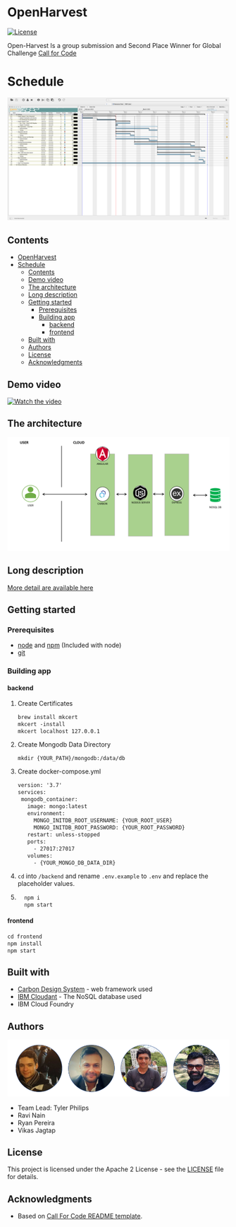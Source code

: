 # OpenHarvest

[![License](https://img.shields.io/badge/License-Apache2-blue.svg)](https://www.apache.org/licenses/LICENSE-2.0) 



Open-Harvest Is a group submission and Second Place Winner for Global Challenge [Call for Code](https://developer.ibm.com/callforcode/) 

# Schedule
![Schedule](./images/Schedule.png)

## Contents


- [OpenHarvest](#openharvest)
- [Schedule](#schedule)
  - [Contents](#contents)
  - [Demo video](#demo-video)
  - [The architecture](#the-architecture)
  - [Long description](#long-description)
  - [Getting started](#getting-started)
    - [Prerequisites](#prerequisites)
    - [Building app](#building-app)
      - [backend](#backend)
      - [frontend](#frontend)
  - [Built with](#built-with)
  - [Authors](#authors)
  - [License](#license)
  - [Acknowledgments](#acknowledgments)


## Demo video
[![Watch the video](https://github.ibm.com/Open-Harvest/Open-Harvest/blob/TylerBranch/images/OPENHARVEST1.PNG)](https://www.youtube.com/watch?v=6gZagLno-v8&t=10s)



## The architecture


![Architecture](./images/architecture.PNG)
## Long description
[More detail are available here](./DESCRIPTION.md)


## Getting started

### Prerequisites

* [node](https://nodejs.org/) and [npm](https://www.npmjs.com/) (Included with node)
* [git](https://git-scm.com/)

### Building app
#### backend
1. Create Certificates
   ```
   brew install mkcert
   mkcert -install
   mkcert localhost 127.0.0.1
   ```
2. Create Mongodb Data Directory
   ```
   mkdir {YOUR_PATH}/mongodb:/data/db
   ```
3. Create docker-compose.yml
   ```
   version: '3.7'
   services:
    mongodb_container:
      image: mongo:latest
      environment:
        MONGO_INITDB_ROOT_USERNAME: {YOUR_ROOT_USER}
        MONGO_INITDB_ROOT_PASSWORD: {YOUR_ROOT_PASSWORD}
      restart: unless-stopped
      ports:
        - 27017:27017
      volumes:
        - {YOUR_MONGO_DB_DATA_DIR}
   ```
4. `cd` into `/backend` and rename `.env.example` to `.env` and replace the placeholder values.
   
5. 
      ```
        npm i
        npm start
      ```
  
#### frontend
  ```
  cd frontend
  npm install
  npm start
  ```
## Built with

- [Carbon Design System](https://github.com/Philipsty/carbon-angular-starter) - web framework used
- [IBM Cloudant](https://cloud.ibm.com/catalog?search=cloudant#search_results) - The NoSQL database used
- IBM Cloud Foundry
## Authors

![THETEAM](./images/THE_TEAM.PNG)
- Team Lead: Tyler Philips
- Ravi Nain
- Ryan Pereira
- Vikas Jagtap

## License

This project is licensed under the Apache 2 License - see the [LICENSE](LICENSE) file for details.

## Acknowledgments

- Based on [Call For Code README template](https://github.com/Call-for-Code/Project-Sample/blob/main/README.md).
